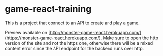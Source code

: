 # game-react-training

This is a project that connect to an API to create and play a game.

Preview available on [http://monster-game-react.herokuapp.com/](https://monster-game-react.herokuapp.com/). Make sure to open the http version of the site and not the https one, otherwise there will be a mixed content error since the API endpoint for the backend runs over http.
